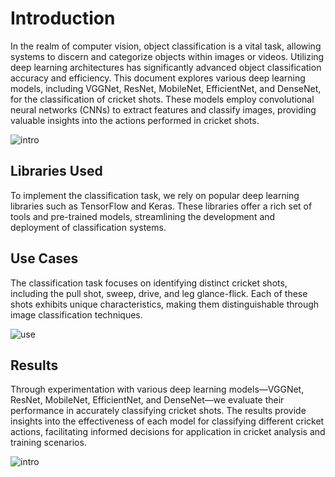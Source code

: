 
# Introduction

In the realm of computer vision, object classification is a vital task, allowing systems to discern and categorize objects within images or videos. Utilizing deep learning architectures has significantly advanced object classification accuracy and efficiency. This document explores various deep learning models, including VGGNet, ResNet, MobileNet, EfficientNet, and DenseNet, for the classification of cricket shots. These models employ convolutional neural networks (CNNs) to extract features and classify images, providing valuable insights into the actions performed in cricket shots.

![intro](https://i.ibb.co/FV9KD4P/results-7-1.png)
## Libraries Used

To implement the classification task, we rely on popular deep learning libraries such as TensorFlow and Keras. These libraries offer a rich set of tools and pre-trained models, streamlining the development and deployment of classification systems.
## Use Cases

The classification task focuses on identifying distinct cricket shots, including the pull shot, sweep, drive, and leg glance-flick. Each of these shots exhibits unique characteristics, making them distinguishable through image classification techniques.

![use](https://i.ibb.co/RBTQMyw/28415download5.png)
## Results

Through experimentation with various deep learning models—VGGNet, ResNet, MobileNet, EfficientNet, and DenseNet—we evaluate their performance in accurately classifying cricket shots. The results provide insights into the effectiveness of each model for classifying different cricket actions, facilitating informed decisions for application in cricket analysis and training scenarios.

![intro](https://i.ibb.co/885KS71/results-17-0.png)
